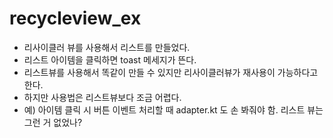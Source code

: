 # recycleview_ex

- 리사이클러 뷰를 사용해서 리스트를 만들었다.
- 리스트 아이템을 클릭하면 toast 메세지가 뜬다.
- 리스트뷰를 사용해서 똑같이 만들 수 있지만
 리사이클러뷰가 재사용이 가능하다고 한다.
 - 하지만 사용법은 리스트뷰보다 조금 어렵다.
  - 예) 아이템 클릭 시 버튼 이벤트 처리할 때 adapter.kt 도 손 봐줘야 함. 리스트 뷰는 그런 거 없었나?

